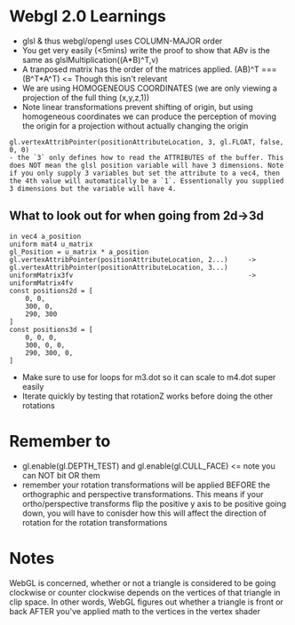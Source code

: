 # Webgl 2.0 Learnings
- glsl & thus webgl/opengl uses COLUMN-MAJOR order
- You get very easily (<5mins) write the proof to show that A*B*v is the same as glslMultiplication((A*B)^T,v) 
- A tranposed matrix has the order of the matrices applied. (AB)^T === (B^T*A^T) <= Though this isn't relevant
- We are using HOMOGENEOUS COORDINATES (we are only viewing a projection of the full thing (x,y,z,1))
- Note linear transformations prevent shifting of origin, but using homogeneous coordinates we can produce the perception of moving the origin for a projection without actually changing the origin


```
gl.vertexAttribPointer(positionAttributeLocation, 3, gl.FLOAT, false, 0, 0)
- the `3` only defines how to read the ATTRIBUTES of the buffer. This does NOT mean the glsl position variable will have 3 dimensions. Note if you only supply 3 variables but set the attribute to a vec4, then the 4th value will automatically be a `1`. Essentionally you supplied 3 dimensions but the variable will have 4.
```


## What to look out for when going from 2d->3d
```
in vec4 a_position
uniform mat4 u_matrix
gl_Position = u_matrix * a_position
gl.vertexAttribPointer(positionAttributeLocation, 2...)     ->		gl.vertexAttribPointer(positionAttributeLocation, 3...)
uniformMatrix3fv 											->		uniformMatrix4fv
const positions2d = [
	0, 0,
	300, 0,
	290, 300
]
const positions3d = [
	0, 0, 0,
	300, 0, 0,
	290, 300, 0,
]
```
- Make sure to use for loops for m3.dot so it can scale to m4.dot super easily
- Iterate quickly by testing that rotationZ works before doing the other rotations



# Remember to
- gl.enable(gl.DEPTH_TEST) and gl.enable(gl.CULL_FACE) <= note you can NOT bit OR them
- remember your rotation transformations will be applied BEFORE the orthographic and perspective transformations. This means if your ortho/perspective transforms flip the positive y axis to be positive going down, you will have to conisder how this will affect the direction of rotation for the rotation transformations

# Notes
WebGL is concerned, whether or not a triangle is considered to be going clockwise or counter clockwise depends on the vertices of that triangle in clip space. In other words, WebGL figures out whether a triangle is front or back AFTER you've applied math to the vertices in the vertex shader